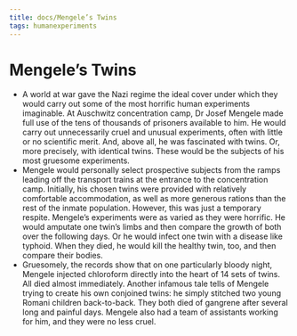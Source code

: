 ```yaml
---
title: docs/Mengele’s Twins
tags: humanexperiments
---
```


# Mengele’s Twins
- A world at war gave the Nazi regime the ideal cover under which they would carry out some of the most horrific human experiments imaginable. At Auschwitz concentration camp, Dr Josef Mengele made full use of the tens of thousands of prisoners available to him. He would carry out unnecessarily cruel and unusual experiments, often with little or no scientific merit. And, above all, he was fascinated with twins. Or, more precisely, with identical twins. These would be the subjects of his most gruesome experiments.
- Mengele would personally select prospective subjects from the ramps leading off the transport trains at the entrance to the concentration camp. Initially, his chosen twins were provided with relatively comfortable accommodation, as well as more generous rations than the rest of the inmate population. However, this was just a temporary respite. Mengele’s experiments were as varied as they were horrific. He would amputate one twin’s limbs and then compare the growth of both over the following days. Or he would infect one twin with a disease like typhoid. When they died, he would kill the healthy twin, too, and then compare their bodies.
- Gruesomely, the records show that on one particularly bloody night, Mengele injected chloroform directly into the heart of 14 sets of twins. All died almost immediately. Another infamous tale tells of Mengele trying to create his own conjoined twins: he simply stitched two young Romani children back-to-back. They both died of gangrene after several long and painful days. Mengele also had a team of assistants working for him, and they were no less cruel.